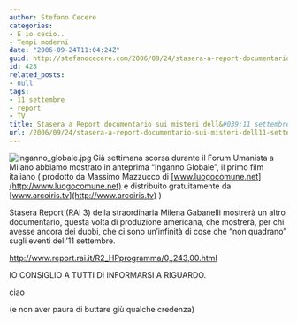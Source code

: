 ```yaml
---
author: Stefano Cecere
categories:
- E io cecio..
- Tempi moderni
date: "2006-09-24T11:04:24Z"
guid: http://stefanocecere.com/2006/09/24/stasera-a-report-documentario-sui-misteri-dell11-settembre/
id: 428
related_posts:
- null
tags:
- 11 settembre
- report
- TV
title: Stasera a Report documentario sui misteri dell&#039;11 settembre
url: /2006/09/24/stasera-a-report-documentario-sui-misteri-dell11-settembre/
---
```


<img id="image429" src="http://stefanocecere.com/wp-content/uploads/sites/3/2006/09/inganno_globale.jpg" alt="inganno_globale.jpg" align="left" />Già settimana scorsa durante il Forum Umanista a Milano abbiamo mostrato in anteprima &#8220;Inganno Globale&#8221;, il primo film italiano ( prodotto da Massimo Mazzucco di [www.luogocomune.net](http://www.luogocomune.net) e distribuito gratuitamente da [www.arcoiris.tv](http://www.arcoiris.tv) )

Stasera Report (RAI 3) della straordinaria Milena Gabanelli mostrerà un altro documentario, questa volta di produzione americana, che mostrerà, per chi avesse ancora dei dubbi, che ci sono un&#8217;infinità di cose che &#8220;non quadrano&#8221; sugli eventi dell&#8217;11 settembre.
  
<http://www.report.rai.it/R2_HPprogramma/0,,243,00.html>

IO CONSIGLIO A TUTTI DI INFORMARSI A RIGUARDO.
  
ciao
  
(e non aver paura di buttare giù qualche credenza)